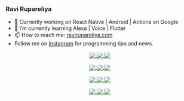 ### Ravi Rupareliya

- 🔭 Currently working on React Native | Android | Actions on Google
- 🌱 I’m currently learning Alexa | Voice | Flutter
- 📫 How to reach me: [ravirupareliya.com](https://ravirupareliya.com)
- Follow me on [Instagram](https://www.instagram.com/ravi.rupareliya/) for programming tips and news.

<a href="https://www.instagram.com/ravi.rupareliya/" target="_blank">
<!-- insta-feed:START-->
<p align="center">
<img align="center" src=https://scontent-atl3-1.cdninstagram.com/v/t51.2885-15/e35/s150x150/122425343_1572645589603046_1626634953961554534_n.jpg?_nc_ht=scontent-atl3-1.cdninstagram.com&_nc_cat=102&_nc_ohc=CJskkOpx3X4AX9HBYOB&tp=1&oh=e363dfac70bee4460fc592a82e29221f&oe=602EC941 />
<img align="center" src=https://scontent-atl3-1.cdninstagram.com/v/t51.2885-15/e35/s150x150/119738360_171946631175661_8308691936849414239_n.jpg?_nc_ht=scontent-atl3-1.cdninstagram.com&_nc_cat=101&_nc_ohc=ryN1Wif4Z3oAX8g0wI6&tp=1&oh=f556acc40ce7195dc38cc91e24900c86&oe=6031B9DD />
<img align="center" src=https://scontent-atl3-1.cdninstagram.com/v/t51.2885-15/e35/s150x150/119471335_3325605627530848_5783608158621298966_n.jpg?_nc_ht=scontent-atl3-1.cdninstagram.com&_nc_cat=104&_nc_ohc=MJjo-oD5DrAAX8kb7NY&tp=1&oh=e7cbb33dbb0498c2cde9767c15dea3ca&oe=60323681 />
</p>
<p align="center">
<img align="center" src=https://scontent-atl3-1.cdninstagram.com/v/t51.2885-15/e35/s150x150/118735524_155532192843864_2438830621806811548_n.jpg?_nc_ht=scontent-atl3-1.cdninstagram.com&_nc_cat=100&_nc_ohc=C4S4CmvPW1MAX8apU2j&tp=1&oh=fd21e547b7245b43ce5fefe9efe101bc&oe=603002EE />
<img align="center" src=https://scontent-atl3-1.cdninstagram.com/v/t51.2885-15/e35/s150x150/118358282_793232521422249_4194198869826492121_n.jpg?_nc_ht=scontent-atl3-1.cdninstagram.com&_nc_cat=109&_nc_ohc=lDi2Syrixh4AX892dX8&tp=1&oh=28ba062ba964e105af6c00a7ba227e17&oe=602ED3BC />
<img align="center" src=https://scontent-atl3-1.cdninstagram.com/v/t51.2885-15/e35/s150x150/118083536_653646245259286_4437462516989252087_n.jpg?_nc_ht=scontent-atl3-1.cdninstagram.com&_nc_cat=110&_nc_ohc=G4zz_LK5JTAAX-xnzPE&tp=1&oh=ccdf6afc013ce6a05aafed5afc465cd9&oe=602F435C />
</p>
<p align="center">
<img align="center" src=https://scontent-atl3-1.cdninstagram.com/v/t51.2885-15/e35/s150x150/118175330_604822603490734_6882222491011634628_n.jpg?_nc_ht=scontent-atl3-1.cdninstagram.com&_nc_cat=110&_nc_ohc=lkgOYdoQNxkAX_C6YbI&tp=1&oh=553d9dd7ffdbd948b7b8ce9ea95cead3&oe=60316CF7 />
<img align="center" src=https://scontent-atl3-1.cdninstagram.com/v/t51.2885-15/e35/s150x150/117801930_118850686597100_8281062695853943386_n.jpg?_nc_ht=scontent-atl3-1.cdninstagram.com&_nc_cat=108&_nc_ohc=Jha5bW2A3_AAX-lI-TG&tp=1&oh=d109ef6a9d41739853b84e45fee7cb0f&oe=6031DEC0 />
<img align="center" src=https://scontent-atl3-1.cdninstagram.com/v/t51.2885-15/e35/s150x150/117867292_2771207523148452_3241414180657952736_n.jpg?_nc_ht=scontent-atl3-1.cdninstagram.com&_nc_cat=100&_nc_ohc=ZGFhHZbx99EAX8yW2U2&tp=1&oh=3db594418adf7cd50fe0585c9ddd30a3&oe=60317721 />
</p>
<p align="center">
<img align="center" src=https://scontent-atl3-1.cdninstagram.com/v/t51.2885-15/e35/s150x150/117931678_793632161399712_7562658963115355616_n.jpg?_nc_ht=scontent-atl3-1.cdninstagram.com&_nc_cat=100&_nc_ohc=LTtYCgvSDJkAX9eFWhq&tp=1&oh=7a2156aff3298a92d388f01e5d48cb1a&oe=602F8237 />
<img align="center" src=https://scontent-atl3-1.cdninstagram.com/v/t51.2885-15/e35/s150x150/117747115_220949032661980_1081920512424702093_n.jpg?_nc_ht=scontent-atl3-1.cdninstagram.com&_nc_cat=104&_nc_ohc=5IVQKtD-qJ8AX8JBRWu&tp=1&oh=e373d03961e2c1f9f3fd9d5f4d73f49e&oe=6030EE96 />
<img align="center" src=https://scontent-atl3-1.cdninstagram.com/v/t51.2885-15/e35/s150x150/117564950_167171931547080_7523565149947571776_n.jpg?_nc_ht=scontent-atl3-1.cdninstagram.com&_nc_cat=100&_nc_ohc=wevq7I84sucAX_VcBqW&tp=1&oh=14bd40756277d0f31bf6316308a012c7&oe=60301EDD />
</p>

<!-- insta-feed:END-->
</a>
